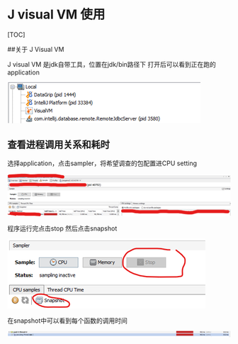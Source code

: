 # J visual VM 使用

[TOC]

##关于 J Visual VM

J visual VM 是jdk自带工具，位置在jdk/bin路径下
打开后可以看到正在跑的application

![图 2](asset_IMG/%20jvisual%20VM/IMG_20220429-153538263.png)  

## 查看进程调用关系和耗时

选择application，点击sampler，将希望调查的包配置进CPU setting

![图 3](asset_IMG/%20jvisual%20VM/IMG_20220429-153912707.png)  

程序运行完点击stop 然后点击snapshot

![图 4](asset_IMG/%20jvisual%20VM/IMG_20220429-154024343.png)  

在snapshot中可以看到每个函数的调用时间

![图 5](asset_IMG/%20jvisual%20VM/IMG_20220429-154118577.png)  
